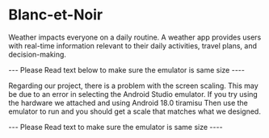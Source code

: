 # Blanc-et-Noir
Weather impacts everyone on a daily routine. A weather app provides users with real-time information relevant to their daily activities, travel plans, and decision-making.

--- Please Read text below to make sure the emulator is same size ----

Regarding our project, there is a problem with the screen scaling. This may be due to an error in selecting the Android Studio emulator. If you try using the hardware we attached and using Android 18.0 tiramisu Then use the emulator to run and you should get a scale that matches what we designed.

--- Please Read text to make sure the emulator is same size ----
